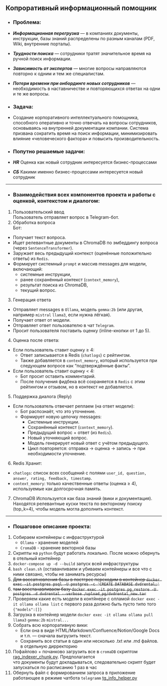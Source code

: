 ## Копроративный информационный помощник

- ### Проблема:
- ___Информационная перегрузка___ — в компаниях документы, инструкции, базы знаний распределены по разным каналам (PDF, Wiki, внутренние порталы). 
- ___Трудности поиска___ — сотрудники тратят значительное время на ручной поиск информации. 
- ___Зависимость от экспертов___ — многие вопросы направляются повторно к одним и тем же специалистам. 
- ___Потери времени при онбординге новых сотрудников___ — необходимость в наставничестве и повторяющихся ответах на одни и те же вопросы.  


- ### Задача: 
- Создание корпоративного интеллектуального помощника, способного оперативно и точно отвечать на вопросы сотрудников, 
основываясь на внутренней документации компании. Система призвана сократить время на поиск информации, 
минимизировать влияние «человеческого фактора» и повысить производительность.

- ### Попутно решаемые задачи:  
- ___HR___ Оценка как новый сотрудник интересуется бизнес-процессами
- ___СБ___ Какими именно бизнес-процессами интересуется новый сотрудник

-------------------
- ### Взаимодействия всех компонентов проекта и работы с оценкой, контекстом и диалогом:

1. Пользовательский ввод  
Пользователь отправляет вопрос в Telegram-бот.
2. Обработка вопроса  
Бот:
- Получает текст вопроса. 
- Ищет релевантные документы в ChromaDB по эмбеддингу вопроса (через `SentenceTransformer`). 
- Заружает весь предыдущий контекст (оценённые положительно ответы) из `Redis`. 
- Формирует системный `prompt` и массив messages для модели, включающий:
  - системные инструкции, 
  - ранее сохранённый контекст (`context_memory`), 
  - результат поиска из ChromaDB, 
  - текущий вопрос.
3. Генерация ответа  
- Отправляет messages в `Ollama`, модель `gemma:2b` (или другая, например `mistral` `llama3`, если нужна лёгкая). 
- Получает ответ от модели. 
- Отправляет ответ пользователю в чат `Telegram`. 
- Просит пользователя поставить оценку (inline-кнопки от 1 до 5).
4. Оценка после ответа:
- Если пользователь ставит оценку ≥ 4:
  - Ответ записывается в Redis (`chatlogs`) с рейтингом. 
  - Также добавляется в `context_memory`, который используется при следующем вопросе как “подтверждённые факты”. 
- Если пользователь ставит оценку < 4:
  - Бот просит оставить комментарий. 
  - После получения фидбека всё сохраняется в `Redis` с этим рейтингом и отзывом, но в контекст не добавляется.
5. Поддержка диалога (Reply) 
- Если пользователь отвечает реплаем (на ответ модели): 
  - Бот распознаёт, что это уточнение. 
  - Формирует новую цепочку messages:
    - Системные инструкции. 
    - Сохранённый контекст (`context_memory`). 
    - Предыдущий вопрос + ответ (из `Redis`). 
    - Новый уточняющий вопрос. 
    - Модель генерирует новый ответ с учётом предыдущего. 
    - Цикл повторяется: отправка → оценка → запись → при необходимости уточнение.
6. Redis
Хранит:
- `chatlogs`: список всех сообщений с полями `user_id, question, answer, rating, feedback, timestamp`. 
- `context_memory`: только качественные ответы (оценка ≥ 4), используемые как долгосрочная память.
7. ChromaDB
Используется как база знаний (вики и документация). Находятся релевантные куски текста по векторному поиску (top_k=4), чтобы модель могла дополнить контекст.  

-----------

- ### Пошаговое описание проекта:
1. Собираем контейнеры с инфраструктурой  
   - `Ollama` - хранение моделей
   - `CromaDB` - хранение векторной базы
2. Скрипты на `python` будут работать локально. После можно обернуть в отельный контейнер
3. `docker-compose up -d --build` запуск всей инфраструктуры
4. `bash clean.sh`  (оставанливаем и убиваем контейнеры и все что с ними связано, чтобы не занимать ресурсы)
5. ~~Для воссатновления базы в постгрес переходим в контейнер `docker exec -it postgres psql -U postgres -c 'CREATE DATABASE dvdrental;'`~~
6. ~~там восстанавливаем базу `docker exec -it postgres pg_restore -U postgres -d dvdrental --verbose /upload_pg/dvdrental_new.tar`~~
7. Проверяем какие есть модели в контйнере с олламой `docker exec -it ollama ollama list` с первого раза должно быть пусто типо того `{"models":[]} `
8. Загрузка в контейнер модели `docker exec -it ollama ollama pull llama3` `gemma:2b` `mistral...`
9. Собрать всю корпоративную вики:  
   - Если она в виде HTML/Markdown/Confluence/Notion/Google Docs и т.п. — сначала выгрузить текст.   
   - Сохранить все статьи в один или несколько .txt или .md файлов.  в отдельную дирректорию
10. Пофайлово + почанково загрузить все в `cromaDB` скриптом [rag_indexer_chunk.py](scripts/rag_indexer_chunk.py). Предполагается  
что документы будут докладываться, следовательно скрипт будет запускаться по расписанию 1 раз в час
11. Обернуть файл с формированием запроса в приложение работающее в режиме чатбота `telegramm` [tg_info_helper.py](tg/tg_info_helper.py)
